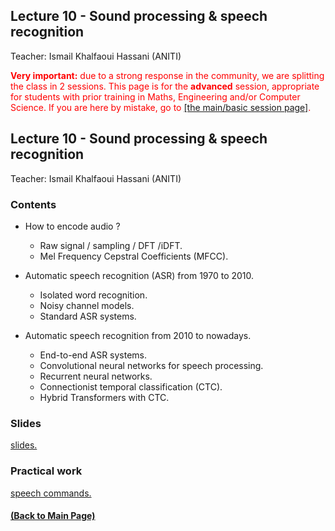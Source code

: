 ## Lecture 10 - Sound processing & speech recognition
Teacher: Ismail Khalfaoui Hassani (ANITI)

<div style="color: red"><span style="font-weight: bold">Very important:</span> due to a strong response in the community, we are splitting the class in 2 sessions. This page is for the <span style="font-weight: bold">advanced</span> session, appropriate for students with prior training in Maths, Engineering and/or Computer Science. If you are here by mistake, go to <a href="https://rufinv.github.io/Intro2AI-class/">[the main/basic session page]</a>. </div>

## Lecture 10 - Sound processing & speech recognition
Teacher: Ismail Khalfaoui Hassani (ANITI)

### Contents

+ How to encode audio ? 
  + Raw signal / sampling / DFT /iDFT.  
  +  Mel Frequency Cepstral Coefficients (MFCC).

+ Automatic speech recognition (ASR) from 1970 to 2010.
  + Isolated word recognition.
  + Noisy channel models.
  + Standard ASR systems.

+ Automatic speech recognition from 2010 to nowadays.
  + End-to-end ASR systems.
  + Convolutional neural networks for speech processing.
  + Recurrent neural networks.
  + Connectionist temporal classification (CTC). 
  + Hybrid Transformers with CTC.

### Slides

[slides.](https://docs.google.com/presentation/d/1E6-Ief6l4nVNBMXCGZFzzeRCWWltB8ezpwtfjXDIlo4/edit?usp=sharing)

### Practical work

[speech commands.](https://colab.research.google.com/drive/1uTH4HtWWH4SAdcoklHJIm0PW-q8MaHkm?usp=sharing)


#### [(Back to Main Page)](../index.md)

